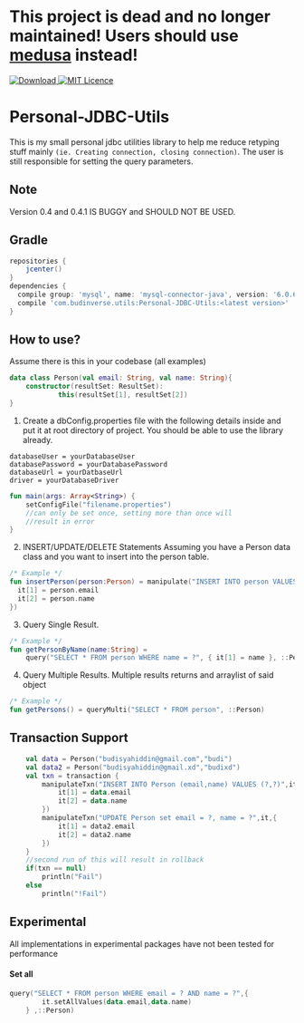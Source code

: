  # This project is dead and no longer maintained! Users should use [medusa](https://github.com/BudiNverse/medusa) instead!
 
 [ ![Download](https://api.bintray.com/packages/budinverse/utils/JDBCUtils/images/download.svg) ](https://bintray.com/budinverse/utils/JDBCUtils/_latestVersion)
 [![MIT Licence](https://badges.frapsoft.com/os/mit/mit.svg?v=103)](https://opensource.org/licenses/mit-license.php)
 
# Personal-JDBC-Utils
This is my small personal jdbc utilities library to help me reduce retyping stuff mainly `(ie. Creating connection, closing connection)`.
The user is still responsible for setting the query parameters.

## Note
Version 0.4 and 0.4.1 IS BUGGY and SHOULD NOT BE USED.

## Gradle
```groovy
repositories {
    jcenter()
}
dependencies {
  compile group: 'mysql', name: 'mysql-connector-java', version: '6.0.6' //depends on the driver you need
  compile 'com.budinverse.utils:Personal-JDBC-Utils:<latest version>'
}

```

## How to use?

Assume there is this in your codebase (all examples)
```kotlin
data class Person(val email: String, val name: String){
    constructor(resultSet: ResultSet):
            this(resultSet[1], resultSet[2])
}

```


1. Create a dbConfig.properties file with the following details inside and put it at root directory of project. You should be able to 
use the library already.
```properties
databaseUser = yourDatabaseUser
databasePassword = yourDatabasePassword
databaseUrl = yourDatbaseUrl
driver = yourDatabaseDriver
```

```kotlin
fun main(args: Array<String>) {
    setConfigFile("filename.properties") 
    //can only be set once, setting more than once will
    //result in error
}
```

2. INSERT/UPDATE/DELETE Statements
Assuming you have a Person data class and you want to insert into the person table.
```kotlin
/* Example */
fun insertPerson(person:Person) = manipulate("INSERT INTO person VALUES (?,?)",{
  it[1] = person.email
  it[2] = person.name
})
```

3. Query Single Result.

```kotlin
/* Example */
fun getPersonByName(name:String) = 
    query("SELECT * FROM person WHERE name = ?", { it[1] = name }, ::Person)
```

4. Query Multiple Results.
Multiple results returns and arraylist of said object
```kotlin
/* Example */
fun getPersons() = queryMulti("SELECT * FROM person", ::Person)
```

## Transaction Support
```kotlin
    val data = Person("budisyahiddin@gmail.com","budi")
    val data2 = Person("budisyahiddin@gmail.xd","budixd")
    val txn = transaction {
        manipulateTxn("INSERT INTO Person (email,name) VALUES (?,?)",it,{
            it[1] = data.email
            it[2] = data.name
        })
        manipulateTxn("UPDATE Person set email = ?, name = ?",it,{
            it[1] = data2.email
            it[2] = data2.name
        })
    }
    //second run of this will result in rollback
    if(txn == null)
        println("Fail")
    else
        println("!Fail")
```

## Experimental
All implementations in experimental packages have not been tested for performance

#### Set all 
```kotlin
query("SELECT * FROM person WHERE email = ? AND name = ?",{
        it.setAllValues(data.email,data.name)
    } ,::Person)
```

